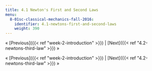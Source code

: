 ```yaml
---
title: 4.1 Newton's First and Second Laws
menu:
  8-01sc-classical-mechanics-fall-2016:
    identifier: 4.1-newtons-first-and-second-laws
    weight: 390
---
```

« [Previous]({{< ref "week-2-introduction" >}}) | [Next]({{< ref "4.2-newtons-third-law" >}}) »

« [Previous]({{< ref "week-2-introduction" >}}) | [Next]({{< ref "4.2-newtons-third-law" >}}) »